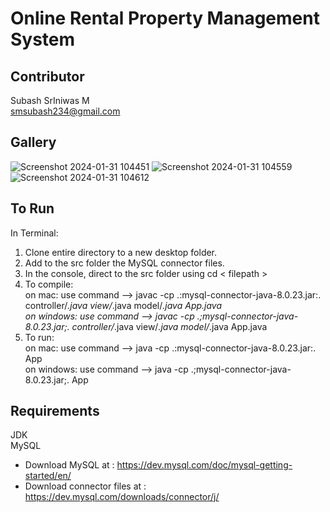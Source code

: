 # Online Rental Property Management System 

## Contributor
Subash SrIniwas M <br> 
smsubash234@gmail.com <br>

## Gallery

![Screenshot 2024-01-31 104451](https://github.com/subashsriniwas/Property-Rental-System/assets/132041545/932c5c11-9329-4399-9e9f-fc5765566129)
![Screenshot 2024-01-31 104559](https://github.com/subashsriniwas/Property-Rental-System/assets/132041545/ad5c1028-3288-4a13-bb18-c449054814b6)
![Screenshot 2024-01-31 104612](https://github.com/subashsriniwas/Property-Rental-System/assets/132041545/f23dc0db-750c-451c-8ada-7742816a9ec3)

## To Run
In Terminal:
1. Clone entire directory to a new desktop folder.
2. Add to the src folder the MySQL connector files.
3. In the console, direct to the src folder using cd < filepath >
4. To compile: <br /> 
  on mac: use command --> javac -cp .:mysql-connector-java-8.0.23.jar:. controller/*.java view/*.java model/*.java App.java <br/> 
  on windows: use command --> javac -cp .;mysql-connector-java-8.0.23.jar;. controller/*.java view/*.java model/*.java App.java
5. To run: <br /> 
  on mac: use command --> java -cp .:mysql-connector-java-8.0.23.jar:. App <br/> 
  on windows: use command --> java -cp .;mysql-connector-java-8.0.23.jar;. App

## Requirements
JDK <br /> 
MySQL
 - Download MySQL at : <https://dev.mysql.com/doc/mysql-getting-started/en/>
 - Download connector files at : <https://dev.mysql.com/downloads/connector/j/>

